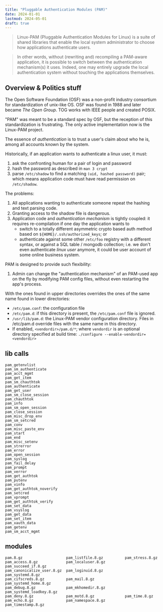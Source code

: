 ```yaml
---
title: "Pluggable Authentication Modules (PAM)"
date: 2024-01-01
lastmod: 2024-05-01
draft: true
---
```


> Linux-PAM (Pluggable Authentication Modules for Linux) is a suite of shared libraries that enable the
> local system administrator to choose how applications authenticate users.

> In other words, without (rewriting and) recompiling a PAM-aware application, it is possible to switch
> between the authentication mechanism(s) it uses. Indeed, one may entirely upgrade the local authentication
> system without touching the applications themselves.

## Overview & Politics stuff

The Open Software Foundation (OSF) was a non-profit industry consortium for standardization of unix-like OS.
OSF was found in 1988 and later became *The Open Group*. TOG works with IEEE people and created POSIX.

"PAM" was meant to be a standard spec by OSF, but the reception of this standardization is frustrating.
The only active implementation now is the Linux-PAM project.

The essence of *authentication* is to trust a user's claim about who he is, among all accounts known by the system.

Historically, if an application wants to authenticate a linux user, it must:
1. ask the confronting human for a pair of login and password
2. hash the password as described in `man 3 crypt`
3. parse `/etc/shadow` to find a matching `(uid, hashed password)` pair; which means application code must have read permission on `/etc/shadow`.

The problems:
1. All applications wanting to authenticate someone repeat the hashing and text parsing code.
2. Granting access to the shadow file is dangerous.
3. Application code and *authentication mechanism* is tightly coupled: it requires re-compilation if one day the application wants to
    - switch to a totally different asymmetric crypto based auth method based on `${HOME}/.ssh/authorized_keys`; or
    - authenticate against some other `/etc/foo` registry with a different syntax, or against a SQL table / mongodb collection; i.e. we don't even authenticate *linux user* anymore, it could be user account of some online business system.

PAM is designed to provide such flexibility:
1. Admin can change the "authentication mechanism" of an PAM-used app on the fly by modifying PAM config files, without even restarting the app's process.


With the ones found in upper directories overrides the ones of the same name found in lower directories:
- `/etc/pam.conf`: the configuration file
- `/etc/pam.d`: if this directory is present, the `/etc/pam.conf` file is ignored.
- `/usr/lib/pam.d`: the Linux-PAM vendor configuration directory. Files in /etc/pam.d override files with the
same name in this directory.
- If enabled, `<vendordir>/pam.d/*`; where `vendordir` is an optional directory specified at build time: `./configure --enable-vendordir=<vendordir>`



## lib calls

```
pam_getenvlist
pam_sm_authenticate
pam_acct_mgmt
pam_get_item
pam_sm_chauthtok
pam_authenticate
pam_get_user
pam_sm_close_session
pam_chauthtok
pam_info
pam_sm_open_session
pam_close_session
pam_misc_drop_env
pam_sm_setcred
pam_conv
pam_misc_paste_env
pam_start
pam_end
pam_misc_setenv
pam_strerror
pam_error
pam_open_session
pam_syslog
pam_fail_delay
pam_prompt
pam_verror
pam_get_authtok
pam_putenv
pam_vinfo
pam_get_authtok_noverify
pam_setcred
pam_vprompt
pam_get_authtok_verify
pam_set_data
pam_vsyslog
pam_get_data
pam_set_item
pam_xauth_data
pam_getenv
pam_sm_acct_mgmt
```


## modules

```
pam.8.gz                    pam_listfile.8.gz          pam_stress.8.gz
pam_access.8.gz             pam_localuser.8.gz         pam_succeed_if.8.gz
pam_canonicalize_user.8.gz  pam_loginuid.8.gz          pam_systemd.8.gz
pam_cifscreds.8.gz          pam_mail.8.gz              pam_systemd_home.8.gz
pam_debug.8.gz              pam_mkhomedir.8.gz         pam_systemd_loadkey.8.gz
pam_deny.8.gz               pam_motd.8.gz              pam_time.8.gz
pam_echo.8.gz               pam_namespace.8.gz         pam_timestamp.8.gz
